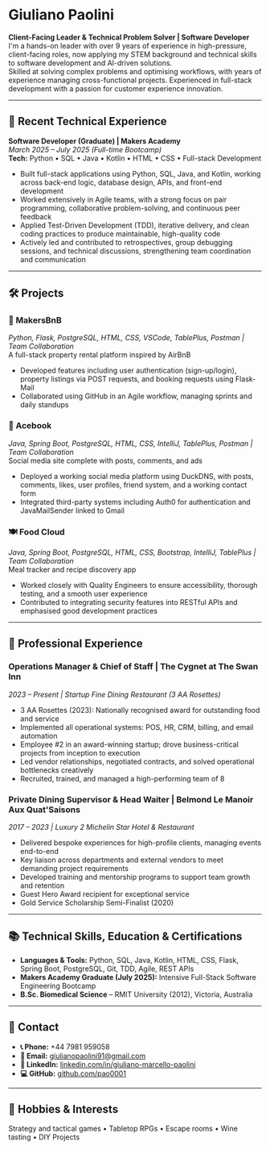 # Giuliano Paolini

**Client-Facing Leader & Technical Problem Solver | Software Developer**  
I'm a hands-on leader with over 9 years of experience in high-pressure, client-facing roles, now applying my STEM background and technical skills to software development and AI-driven solutions.  
Skilled at solving complex problems and optimising workflows, with years of experience managing cross-functional projects. Experienced in full-stack development with a passion for customer experience innovation.

---

## 🧠 Recent Technical Experience

**Software Developer (Graduate) | Makers Academy**  
*March 2025 – July 2025 (Full-time Bootcamp)*  
**Tech:** Python • SQL • Java • Kotlin • HTML • CSS • Full-stack Development  
- Built full-stack applications using Python, SQL, Java, and Kotlin, working across back-end logic, database design, APIs, and front-end development  
- Worked extensively in Agile teams, with a strong focus on pair programming, collaborative problem-solving, and continuous peer feedback  
- Applied Test-Driven Development (TDD), iterative delivery, and clean coding practices to produce maintainable, high-quality code  
- Actively led and contributed to retrospectives, group debugging sessions, and technical discussions, strengthening team coordination and communication  

---

## 🛠️ Projects

### 🔑 MakersBnB  
*Python, Flask, PostgreSQL, HTML, CSS, VSCode, TablePlus, Postman | Team Collaboration*  
A full-stack property rental platform inspired by AirBnB  
- Developed features including user authentication (sign-up/login), property listings via POST requests, and booking requests using Flask-Mail  
- Collaborated using GitHub in an Agile workflow, managing sprints and daily standups  

### 💬 Acebook  
*Java, Spring Boot, PostgreSQL, HTML, CSS, IntelliJ, TablePlus, Postman | Team Collaboration*  
Social media site complete with posts, comments, and ads  
- Deployed a working social media platform using DuckDNS, with posts, comments, likes, user profiles, friend system, and a working contact form  
- Integrated third-party systems including Auth0 for authentication and JavaMailSender linked to Gmail  

### 🍽️ Food Cloud  
*Java, Spring Boot, PostgreSQL, HTML, CSS, Bootstrap, IntelliJ, TablePlus | Team Collaboration*  
Meal tracker and recipe discovery app  
- Worked closely with Quality Engineers to ensure accessibility, thorough testing, and a smooth user experience  
- Contributed to integrating security features into RESTful APIs and emphasised good development practices  

---

## 💼 Professional Experience

### Operations Manager & Chief of Staff | The Cygnet at The Swan Inn  
*2023 – Present | Startup Fine Dining Restaurant (3 AA Rosettes)*  
- 3 AA Rosettes (2023): Nationally recognised award for outstanding food and service  
- Implemented all operational systems: POS, HR, CRM, billing, and email automation  
- Employee #2 in an award-winning startup; drove business-critical projects from inception to execution  
- Led vendor relationships, negotiated contracts, and solved operational bottlenecks creatively  
- Recruited, trained, and managed a high-performing team of 8  

### Private Dining Supervisor & Head Waiter | Belmond Le Manoir Aux Quat'Saisons  
*2017 – 2023 | Luxury 2 Michelin Star Hotel & Restaurant*  
- Delivered bespoke experiences for high-profile clients, managing events end-to-end  
- Key liaison across departments and external vendors to meet demanding project requirements  
- Developed training and mentorship programs to support team growth and retention  
- Guest Hero Award recipient for exceptional service  
- Gold Service Scholarship Semi-Finalist (2020)  

---

## 📚 Technical Skills, Education & Certifications

- **Languages & Tools:** Python, SQL, Java, Kotlin, HTML, CSS, Flask, Spring Boot, PostgreSQL, Git, TDD, Agile, REST APIs  
- **Makers Academy Graduate (July 2025):** Intensive Full-Stack Software Engineering Bootcamp  
- **B.Sc. Biomedical Science** – RMIT University (2012), Victoria, Australia  

---

## 🔗 Contact

- **📞 Phone:** +44 7981 959058  
- **📧 Email:** [giulianopaolini91@gmail.com](mailto:giulianopaolini91@gmail.com)  
- **🔗 LinkedIn:** [linkedin.com/in/giuliano-marcello-paolini](https://www.linkedin.com/in/giuliano-marcello-paolini/)  
- **💻 GitHub:** [github.com/pao0001](https://github.com/pao0001)  

---

## 🎲 Hobbies & Interests

Strategy and tactical games • Tabletop RPGs • Escape rooms • Wine tasting • DIY Projects
